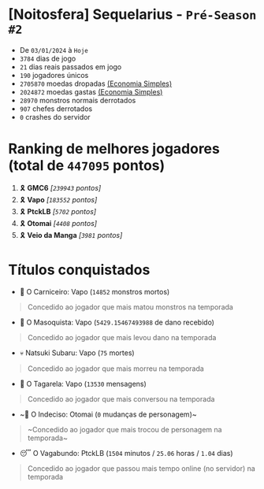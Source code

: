 # [Noitosfera] Sequelarius - `Pré-Season #2`
- De `03/01/2024` à `Hoje`
- `3784` dias de jogo
- `21` dias reais passados em jogo
- `190` jogadores únicos
- `2705870` moedas dropadas [(Economia Simples)](https://github.com/otomay/Economia-Simples)
- `2024872` moedas gastas [(Economia Simples)](https://github.com/otomay/Economia-Simples)
- `28970` monstros normais derrotados
- `907` chefes derrotados
- `0` crashes do servidor

# Ranking de melhores jogadores (total de `447095` pontos)
1. 🎗️ **GMC6** *[`239943` pontos]*
2. 🎗️ **Vapo** *[`183552` pontos]*
3. 🎗️ **PtckLB** *[`5702` pontos]*
4. 🎗️ **Otomai** *[`4408` pontos]*
5. 🎗️ **Veio da Manga** *[`3981` pontos]*

# Títulos conquistados
- 👹 O Carniceiro: Vapo (`14852` monstros mortos)
> Concedido ao jogador que mais matou monstros na temporada
- 🥵 O Masoquista: Vapo (`5429.15467493988` de dano recebido)
> Concedido ao jogador que mais levou dano na temporada
- 💀 Natsuki Subaru: Vapo (`75` mortes)
> Concedido ao jogador que mais morreu na temporada
- 🦜 O Tagarela: Vapo (`13530` mensagens)
> Concedido ao jogador que mais conversou na temporada
- ~🤔 O Indeciso: Otomai (`0` mudanças de personagem)~
> ~Concedido ao jogador que mais trocou de personagem na temporada~
- 😴 O Vagabundo: PtckLB (`1504` minutos / `25.06` horas / `1.04` dias)
> Concedido ao jogador que passou mais tempo online (no servidor) na temporada
